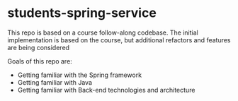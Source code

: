 # students-spring-service

This repo is based on a course follow-along codebase. The initial implementation is based on the course, but additional refactors and features are being considered

Goals of this repo are:

- Getting familiar with the Spring framework
- Getting familiar with Java
- Getting familiar with Back-end technologies and architecture
